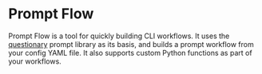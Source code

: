 # Prompt Flow

Prompt Flow is a tool for quickly building CLI workflows. It uses the [questionary](https://pypi.org/project/questionary/) prompt library as its basis, and builds a prompt workflow from your config YAML file. It also supports custom Python functions as part of your workflows.
